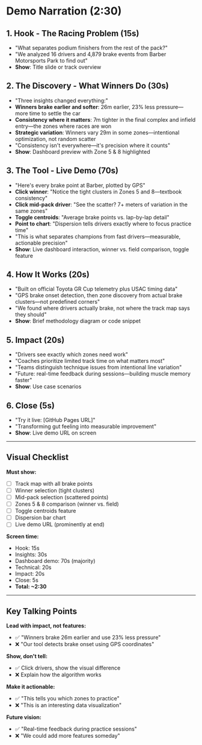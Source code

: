 # Demo Narration (2:30)

## 1. Hook - The Racing Problem (15s)
- "What separates podium finishers from the rest of the pack?"
- "We analyzed 16 drivers and 4,879 brake events from Barber Motorsports Park to find out"
- **Show**: Title slide or track overview

## 2. The Discovery - What Winners Do (30s)
- "Three insights changed everything:"
- **Winners brake earlier and softer**: 26m earlier, 23% less pressure—more time to settle the car
- **Consistency where it matters**: 7m tighter in the final complex and infield entry—the zones where races are won
- **Strategic variation**: Winners vary 29m in some zones—intentional optimization, not random scatter
- "Consistency isn't everywhere—it's precision where it counts"
- **Show**: Dashboard preview with Zone 5 & 8 highlighted

## 3. The Tool - Live Demo (70s)
- "Here's every brake point at Barber, plotted by GPS"
- **Click winner**: "Notice the tight clusters in Zones 5 and 8—textbook consistency"
- **Click mid-pack driver**: "See the scatter? 7+ meters of variation in the same zones"
- **Toggle centroids**: "Average brake points vs. lap-by-lap detail"
- **Point to chart**: "Dispersion tells drivers exactly where to focus practice time"
- "This is what separates champions from fast drivers—measurable, actionable precision"
- **Show**: Live dashboard interaction, winner vs. field comparison, toggle feature

## 4. How It Works (20s)
- "Built on official Toyota GR Cup telemetry plus USAC timing data"
- "GPS brake onset detection, then zone discovery from actual brake clusters—not predefined corners"
- "We found where drivers actually brake, not where the track map says they should"
- **Show**: Brief methodology diagram or code snippet

## 5. Impact (20s)
- "Drivers see exactly which zones need work"
- "Coaches prioritize limited track time on what matters most"
- "Teams distinguish technique issues from intentional line variation"
- "Future: real-time feedback during sessions—building muscle memory faster"
- **Show**: Use case scenarios

## 6. Close (5s)
- "Try it live: [GitHub Pages URL]"
- "Transforming gut feeling into measurable improvement"
- **Show**: Live demo URL on screen

---

## Visual Checklist

**Must show:**
- [ ] Track map with all brake points
- [ ] Winner selection (tight clusters)
- [ ] Mid-pack selection (scattered points)
- [ ] Zones 5 & 8 comparison (winner vs. field)
- [ ] Toggle centroids feature
- [ ] Dispersion bar chart
- [ ] Live demo URL (prominently at end)

**Screen time:**
- Hook: 15s
- Insights: 30s
- Dashboard demo: 70s (majority)
- Technical: 20s
- Impact: 20s
- Close: 5s
- **Total: ~2:30**

---

## Key Talking Points

**Lead with impact, not features:**
- ✅ "Winners brake 26m earlier and use 23% less pressure"
- ❌ "Our tool detects brake onset using GPS coordinates"

**Show, don't tell:**
- ✅ Click drivers, show the visual difference
- ❌ Explain how the algorithm works

**Make it actionable:**
- ✅ "This tells you which zones to practice"
- ❌ "This is an interesting data visualization"

**Future vision:**
- ✅ "Real-time feedback during practice sessions"
- ❌ "We could add more features someday"
